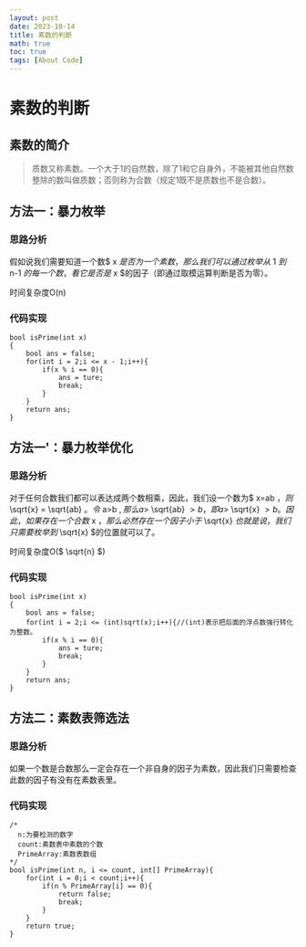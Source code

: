 ```yaml
---
layout: post
date: 2023-10-14
title: 素数的判断
math: true
toc: true
tags: [About Code]
---
```

# 素数的判断

## 素数的简介

>质数又称素数。一个大于1的自然数，除了1和它自身外，不能被其他自然数整除的数叫做质数；否则称为合数（规定1既不是质数也不是合数）。

## 方法一：暴力枚举
### 思路分析
假如说我们需要知道一个数$ x $是否为一个素数，那么我们可以通过枚举从$ 1 $到$ n-1 $的每一个数，看它是否是$ x $的因子（即通过取模运算判断是否为零）。

时间复杂度O(n)
### 代码实现
```
bool isPrime(int x)
{
    bool ans = false;
    for(int i = 2;i <= x - 1;i++){
        if(x % i == 0){
            ans = ture;
            break;
        }
    }
    return ans;
}
```
## 方法一'：暴力枚举优化
### 思路分析
对于任何合数我们都可以表达成两个数相乘，因此，我们设一个数为$ x=ab $，则$ \sqrt{x} $=$ \sqrt{ab} $。令$ a>b $,那么a>$ \sqrt{ab} $>b，即a>$ \sqrt{x} $>b。因此，如果存在一个合数$ x $，那么必然存在一个因子小于$ \sqrt{x} $也就是说，我们只需要枚举到$ \sqrt{x} $的位置就可以了。

时间复杂度O($ \sqrt{n} $)
### 代码实现
```
bool isPrime(int x)
{
    bool ans = false;
    for(int i = 2;i <= (int)sqrt(x);i++){//(int)表示把后面的浮点数强行转化为整数。
        if(x % i == 0){
            ans = ture;
            break;
        }
    }
    return ans;
}
```
## 方法二：素数表筛选法
### 思路分析
如果一个数是合数那么一定会存在一个非自身的因子为素数，因此我们只需要检查此数的因子有没有在素数表里。

### 代码实现
```
/*
  n:为要检测的数字
  count:素数表中素数的个数
  PrimeArray:素数表数组
*/
bool isPrime(int n, i <= count, int[] PrimeArray){
    for(int i = 0;i < count;i++){
        if(n % PrimeArray[i] == 0){
            return false;
            break;
        }
    }
    return true;
}
```